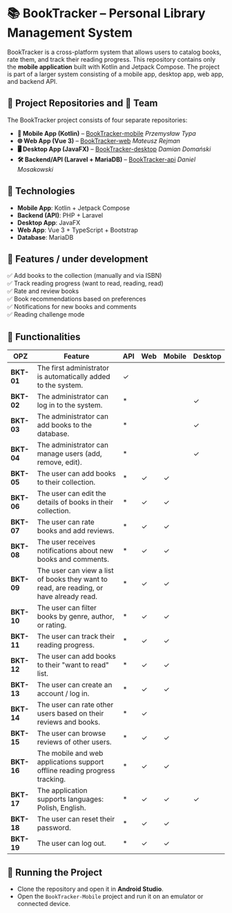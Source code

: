 # 📚 BookTracker – Personal Library Management System  

BookTracker is a cross-platform system that allows users to catalog books, rate them, and track their reading progress. 
This repository contains only the **mobile application** built with Kotlin and Jetpack Compose. The project is part of a larger system consisting of a mobile app, desktop app, web app, and backend API.

## 📂 Project Repositories and 👥 Team

The BookTracker project consists of four separate repositories:

- **📱 Mobile App (Kotlin)** – [BookTracker-mobile](https://github.com/PrzemekTypa/BookTracker-mobile) *Przemysław Typa*
- **🌐 Web App (Vue 3)** – [BookTracker-web](Loading...)  *Mateusz Rejman*
- **🖥️ Desktop App (JavaFX)** – [BookTracker-desktop](https://github.com/fvalz/BookTracker-Deskop) *Damian Domański*
- **🛠️ Backend/API (Laravel + MariaDB)** – [BookTracker-api](https://github.com/danielmosakowski/BookTracker-api)  *Daniel Mosakowski*

## 📌 Technologies
- **Mobile App**: Kotlin + Jetpack Compose 
- **Backend (API)**: PHP + Laravel 
- **Desktop App**: JavaFX  
- **Web App**: Vue 3 + TypeScript + Bootstrap  
- **Database**: MariaDB  

## 📖 Features / under development
✅ Add books to the collection (manually and via ISBN)  
✅ Track reading progress (want to read, reading, read)  
✅ Rate and review books  
✅ Book recommendations based on preferences  
✅ Notifications for new books and comments  
✅ Reading challenge mode

## 📄 Functionalities
| OPZ  | Feature | API | Web | Mobile | Desktop |
|------|---------|-----|-----|--------|---------|
| **BKT-01** | The first administrator is automatically added to the system. | ✓ | | | |
| **BKT-02** | The administrator can log in to the system. | * | |  | ✓ |
| **BKT-03** | The administrator can add books to the database. | * | | | ✓ |
| **BKT-04** | The administrator can manage users (add, remove, edit). | * | | | ✓ |
| **BKT-05** | The user can add books to their collection. | * | ✓ | ✓ | |
| **BKT-06** | The user can edit the details of books in their collection. | * | ✓ | ✓ | |
| **BKT-07** | The user can rate books and add reviews. | * | ✓ | ✓ | |
| **BKT-08** | The user receives notifications about new books and comments. | * | ✓ | ✓ | |
| **BKT-09** | The user can view a list of books they want to read, are reading, or have already read. | * | ✓ | ✓ | |
| **BKT-10** | The user can filter books by genre, author, or rating. | * | ✓ | ✓ | |
| **BKT-11** | The user can track their reading progress. | * | ✓ | ✓ | |
| **BKT-12** | The user can add books to their "want to read" list. | * | ✓ | ✓ | |
| **BKT-13** | The user can create an account / log in. | * | ✓ | ✓ | |
| **BKT-14** | The user can rate other users based on their reviews and books. | * | ✓ | | |
| **BKT-15** | The user can browse reviews of other users. | * | ✓ | ✓ | |
| **BKT-16** | The mobile and web applications support offline reading progress tracking. | * | ✓ | ✓ | |
| **BKT-17** | The application supports languages: Polish, English. | * | ✓ | ✓ | ✓ |
| **BKT-18** | The user can reset their password. | * | ✓ | ✓ | |
| **BKT-19** | The user can log out. | * | ✓ | ✓ | |


## 🚀 Running the Project
- Clone the repository and open it in **Android Studio**.
- Open the `BookTracker-Mobile` project and run it on an emulator or connected device.


